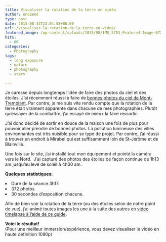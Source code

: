 ```yaml
---
title: Visualiser la rotation de la terre en vidéo
author: end2end
type: post
date: 2015-08-14T23:04:58+00:00
url: /visualiser-la-rotation-de-la-terre-en-video/
featured_image: /wp-content/uploads/2015/08/IMG_5753-Featured-Image-672x378.jpg
hits:
  - 60
categories:
  - Photography
tags:
  - long exposure
  - nature
  - photography
  - stars

---
```

Je caresse depuis longtemps l&#8217;idée de faire des photos du ciel et des étoiles. J&#8217;ai récemment réussi à faire de [bonnes photos du ciel de Mont-Tremblant][1]. Par contre, je me suis vite rendu compte que la rotation de la terre était vraiment apparente dans chacune de mes photographies. Plutôt qu&#8217;essayer de la combattre, j&#8217;ai essayé de mieux la faire ressortir.<!--more-->

J&#8217;ai donc décidé de sortir en douce de la maison une fois de plus pour pouvoir aller prendre de bonnes photos. La pollution lumineuse des villes environnantes est très nuisible pour se type de projet. Par contre, j&#8217;ai réussi à trouver un endroit à Mirabel qui est suffisamment loin de St-Jérôme et de Blainville.

Une fois sur le site, j&#8217;ai installé tout mon équipement et pointé la caméra vers le Nord.  J&#8217;ai capturé des photos des étoiles de façon continue de 1h13 am jusqu&#8217;au levé de soleil à 4h30 am.

**Quelques statistiques**:

<li style="text-align: justify;">
  Duré de la séance 3h17.
</li>
<li style="text-align: justify;">
  372 photos.
</li>
<li style="text-align: justify;">
  30 secondes d&#8217;exposition chacune.
</li>

Afin de bien voir la rotation de la terre (ou des étoiles selon de notre point de vue), j&#8217;ai animé toutes images les une à la suite des autres en [video timelapse à l&#8217;aide de ce guide][2].

**Voici le résultat!**  
(Pour une meilleur immersion/expérience, vous devez visualiser le vidéo en haute définition 1080p)

 [1]: /ciel-etoile-au-parc-nationale-du-mont-tremblant/
 [2]: /how-to-make-a-time-lapse-video-with-free-tools-and-a-dslr-camera/